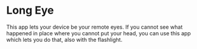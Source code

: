 # Long Eye

This app lets your device be your remote eyes. If you cannot see what happened in place where you cannot put your head, 
you can use this app which lets you do that, also with the flashlight. 
